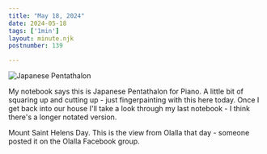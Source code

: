 ```yaml
---
title: "May 18, 2024"
date: 2024-05-18
tags: ['1min']
layout: minute.njk
postnumber: 139

---
```


![Japanese Pentathalon](/main/img/1min/139-2.png)

My notebook says this is Japanese Pentathalon for Piano. A little bit of squaring up and cutting up - just fingerpainting with this here today. Once I get back into our house I'll take a look through my last notebook - I think there's a longer notated version.

Mount Saint Helens Day. This is the view from Olalla that day - someone posted it on the Olalla Facebook group. 

